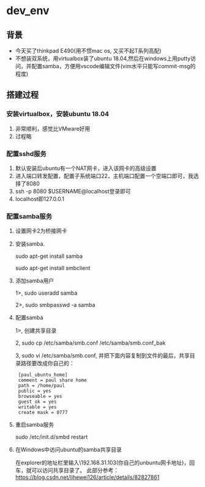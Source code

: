 # dev_env
## 背景
 - 今天买了thinkpad E490(用不惯mac os, 又买不起T系列高配)
 - 不想装双系统，用virtualbox装了ubuntu 18.04,然后在windows上用putty访问，并配置samba，方便用vscode编辑文件(vim水平只能写commit-msg的程度)
## 搭建过程
### 安装virtualbox，安装ubuntu 18.04
1. 非常顺利，感觉比VMware好用
2. 过程略
### 配置sshd服务
1. 默认安装后ubuntu有一个NAT网卡，进入该网卡的高级设置
2. 进入端口转发配置，配置子系统端口22，主机端口配置一个空端口即可，我选择了8080
3. ssh -p 8080 $USERNAME@localhost登录即可
4. localhost即127.0.0.1
### 配置samba服务
1. 设置网卡2为桥接网卡
2. 安装samba.

    sudo apt-get install samba

    sudo apt-get install smbclient

3. 添加samba用户

    1>, sudo useradd samba

    2>, sudo smbpasswd -a samba

4. 配置samba

    1>, 创建共享目录

    2, sudo cp /etc/samba/smb.conf /etc/samba/smb.conf_bak

    3, sudo vi /etc/samba/smb.conf, 并把下面内容复制到文件的最后，共享目录路径要改成你自己的：

        [paul_ubuntu_home]
        comment = paul share home
        path = /home/paul
        public = yes
        browseable = yes
        guest ok = yes
        writable = yes
        create mask = 0777

5. 重启samba服务

    sudo /etc/init.d/smbd restart

6. 在Windows中访问ubuntu的samba共享目录

    在explorer的地址栏里输入\\192.168.31.103(你自己的unbuntu网卡地址)，回车，就可以访问共享目录了。 
此部分参考：https://blog.csdn.net/lihewei126/article/details/82827861